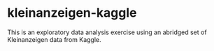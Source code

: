 # kleinanzeigen-kaggle
This is an exploratory data analysis exercise using an abridged set of Kleinanzeigen data from Kaggle. 
